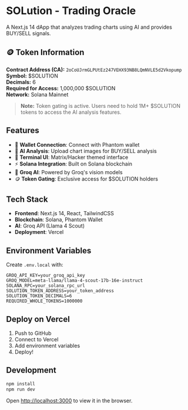 # SOLution - Trading Oracle

A Next.js 14 dApp that analyzes trading charts using AI and provides BUY/SELL signals.

## 🪙 Token Information

**Contract Address (CA):** `2oCoUJrmGLPUtEz247VEHX93NB8LQmNVLE5d2Vkopump`  
**Symbol:** $SOLUTION  
**Decimals:** 6  
**Required for Access:** 1,000,000 $SOLUTION  
**Network:** Solana Mainnet  

> **Note:** Token gating is active. Users need to hold 1M+ $SOLUTION tokens to access the AI analysis features.

## Features

- 🔗 **Wallet Connection**: Connect with Phantom wallet
- 🎯 **AI Analysis**: Upload chart images for BUY/SELL analysis
- 🎨 **Terminal UI**: Matrix/Hacker themed interface
- ⚡ **Solana Integration**: Built on Solana blockchain
- 🤖 **Groq AI**: Powered by Groq's vision models
- 🪙 **Token Gating**: Exclusive access for $SOLUTION holders

## Tech Stack

- **Frontend**: Next.js 14, React, TailwindCSS
- **Blockchain**: Solana, Phantom Wallet
- **AI**: Groq API (Llama 4 Scout)
- **Deployment**: Vercel

## Environment Variables

Create `.env.local` with:

```env
GROQ_API_KEY=your_groq_api_key
GROQ_MODEL=meta-llama/llama-4-scout-17b-16e-instruct
SOLANA_RPC=your_solana_rpc_url
SOLUTION_TOKEN_ADDRESS=your_token_address
SOLUTION_TOKEN_DECIMALS=6
REQUIRED_WHOLE_TOKENS=1000000
```

## Deploy on Vercel

1. Push to GitHub
2. Connect to Vercel
3. Add environment variables
4. Deploy!

## Development

```bash
npm install
npm run dev
```

Open [http://localhost:3000](http://localhost:3000) to view it in the browser.
